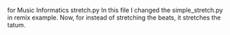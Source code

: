 for Music Informatics
stretch.py
In this file I changed the simple_stretch.py in remix example. 
Now, for instead of stretching the beats, it stretches the tatum.  
